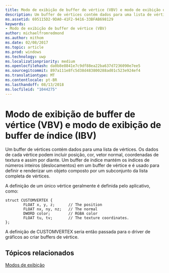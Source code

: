 ```yaml
---
title: Modo de exibição de buffer de vértice (VBV) e modo de exibição de buffer de índice (IBV)
description: Um buffer de vértices contém dados para uma lista de vértices.
ms.assetid: 695115D2-9DA0-41F2-9416-33BFAB698129
keywords:
- Modo de exibição de buffer de vértice (VBV)
author: michaelfromredmond
ms.author: mithom
ms.date: 02/08/2017
ms.topic: article
ms.prod: windows
ms.technology: uwp
ms.localizationpriority: medium
ms.openlocfilehash: da0b8e8841e7c9df88ea22ba637d7236090e7ee5
ms.sourcegitcommit: 897a111e8fc5d38d483800288ad01c523e924ef4
ms.translationtype: MT
ms.contentlocale: pt-BR
ms.lasthandoff: 08/13/2018
ms.locfileid: "1044275"
---
```

# <a name="vertex-buffer-view-vbv-and-index-buffer-view-ibv"></a>Modo de exibição de buffer de vértice (VBV) e modo de exibição de buffer de índice (IBV)


Um buffer de vértices contém dados para uma lista de vértices. Os dados de cada vértice podem incluir posição, cor, vetor normal, coordenadas de textura e assim por diante. Um buffer de índice mantém os índices de números inteiros (deslocamentos) em um buffer de vértice e é usado para definir e renderizar um objeto composto por um subconjunto da lista completa de vértices.

A definição de um único vértice geralmente é definida pelo aplicativo, como:

``` syntax
struct CUSTOMVERTEX { 
        FLOAT x, y, z;      // The position
        FLOAT nx, ny, nz;   // The normal
        DWORD color;        // RGBA color
        FLOAT tu, tv;       // The texture coordinates. 
}; 
```

A definição de CUSTOMVERTEX seria então passada para o driver de gráficos ao criar buffers de vértice.

## <a name="span-idrelated-topicsspanrelated-topics"></a><span id="related-topics"></span>Tópicos relacionados


[Modos de exibição](views.md)

 

 




